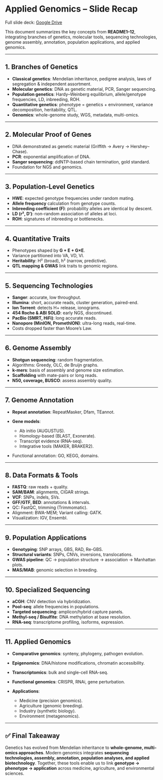 # Applied Genomics – Slide Recap

Full slide deck: [Google Drive](https://drive.google.com/file/d/1tV58Ldxbase2jpN9sgMsIyVQvUfpziG5/view?usp=sharing)

This document summarizes the key concepts from **README1–12**, integrating branches of genetics, molecular tools, sequencing technologies, genome assembly, annotation, population applications, and applied genomics.

---

## 1. Branches of Genetics

* **Classical genetics**: Mendelian inheritance, pedigree analysis, laws of segregation & independent assortment.
* **Molecular genetics**: DNA as genetic material, PCR, Sanger sequencing.
* **Population genetics**: Hardy–Weinberg equilibrium, allele/genotype frequencies, LD, inbreeding, ROH.
* **Quantitative genetics**: phenotype = genetics + environment, variance decomposition, heritability, QTL.
* **Genomics**: whole-genome study, WGS, metadata, multi-omics.

---

## 2. Molecular Proof of Genes

* DNA demonstrated as genetic material (Griffith → Avery → Hershey–Chase).
* **PCR**: exponential amplification of DNA.
* **Sanger sequencing**: ddNTP-based chain termination, gold standard.
* Foundation for NGS and genomics.

---

## 3. Population-Level Genetics

* **HWE**: expected genotype frequencies under random mating.
* **Allele frequency** calculation from genotype counts.
* **Inbreeding coefficient (F)**: probability alleles are identical by descent.
* **LD (r², D′)**: non-random association of alleles at loci.
* **ROH**: signatures of inbreeding or bottlenecks.

---

## 4. Quantitative Traits

* Phenotypes shaped by **G + E + G×E**.
* Variance partitioned into VA, VD, VI.
* **Heritability**: H² (broad), h² (narrow, predictive).
* **QTL mapping & GWAS** link traits to genomic regions.

---

## 5. Sequencing Technologies

* **Sanger**: accurate, low throughput.
* **Illumina**: short, accurate reads, cluster generation, paired-end.
* **Ion Torrent**: detects H+ release, ionograms.
* **454 Roche & ABI SOLiD**: early NGS, discontinued.
* **PacBio (SMRT, HiFi)**: long accurate reads.
* **Nanopore (MinION, PromethION)**: ultra-long reads, real-time.
* Costs dropped faster than Moore’s Law.

---

## 6. Genome Assembly

* **Shotgun sequencing**: random fragmentation.
* Algorithms: Greedy, OLC, de Bruijn graphs.
* **k-mers**: basis of assembly and genome size estimation.
* **Scaffolding** with mate-pairs or long reads.
* **N50, coverage, BUSCO**: assess assembly quality.

---

## 7. Genome Annotation

* **Repeat annotation**: RepeatMasker, Dfam, TEannot.
* **Gene models**:

  * Ab initio (AUGUSTUS).
  * Homology-based (BLAST, Exonerate).
  * Transcript evidence (RNA-seq).
  * Integrative tools (MAKER, BRAKER2).
* Functional annotation: GO, KEGG, domains.

---

## 8. Data Formats & Tools

* **FASTQ**: raw reads + quality.
* **SAM/BAM**: alignments, CIGAR strings.
* **VCF**: SNPs, indels, SVs.
* **GFF/GTF, BED**: annotations & intervals.
* QC: FastQC, trimming (Trimmomatic).
* Alignment: BWA-MEM; Variant calling: GATK.
* Visualization: IGV, Ensembl.

---

## 9. Population Applications

* **Genotyping**: SNP arrays, GBS, RAD, Re-GBS.
* **Structural variants**: SNPs, CNVs, inversions, translocations.
* **GWAS pipeline**: QC → population structure → association → Manhattan plots.
* **MAS/MAB**: genomic selection in breeding.

---

## 10. Specialized Sequencing

* **aCGH**: CNV detection via hybridization.
* **Pool-seq**: allele frequencies in populations.
* **Targeted sequencing**: amplicon/hybrid capture panels.
* **Methyl-seq / Bisulfite**: DNA methylation at base resolution.
* **RNA-seq**: transcriptome profiling, isoforms, expression.

---

## 11. Applied Genomics

* **Comparative genomics**: synteny, phylogeny, pathogen evolution.
* **Epigenomics**: DNA/histone modifications, chromatin accessibility.
* **Transcriptomics**: bulk and single-cell RNA-seq.
* **Functional genomics**: CRISPR, RNAi, gene perturbation.
* **Applications**:

  * Medicine (precision genomics).
  * Agriculture (genomic breeding).
  * Industry (synthetic biology).
  * Environment (metagenomics).

---

## ✅ Final Takeaway

Genetics has evolved from Mendelian inheritance to **whole-genome, multi-omics approaches**. Modern genomics integrates **sequencing technologies, assembly, annotation, population analyses, and applied biotechnology**. Together, these tools enable us to link **genotype → phenotype → application** across medicine, agriculture, and environmental sciences.
